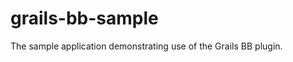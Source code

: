 grails-bb-sample
================

The sample application demonstrating use of the Grails BB plugin.

